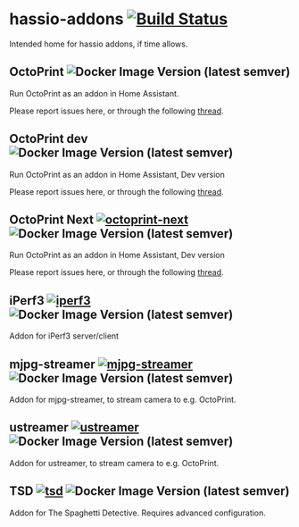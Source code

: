 # hassio-addons [![Build Status](https://travis-ci.com/fredrikbaberg/hassio-addons.svg?branch=master)](https://travis-ci.com/fredrikbaberg/hassio-addons)

Intended home for hassio addons, if time allows.

## OctoPrint ![Docker Image Version (latest semver)](https://img.shields.io/docker/v/fredrikbaberg/octoprint-amd64-image?sort=semver)

Run OctoPrint as an addon in Home Assistant.

Please report issues here, or through the following [thread](https://community.home-assistant.io/t/repository-octoprint/22883).


## OctoPrint dev ![Docker Image Version (latest semver)](https://img.shields.io/docker/v/fredrikbaberg/octoprint-dev-amd64-image?sort=semver)

Run OctoPrint as an addon in Home Assistant, Dev version

Please report issues here, or through the following [thread](https://community.home-assistant.io/t/repository-octoprint/22883).

## OctoPrint Next [![octoprint-next](https://github.com/fredrikbaberg/hassio-addons/actions/workflows/release-octoprint-next.yml/badge.svg)](https://github.com/fredrikbaberg/hassio-addons/actions/workflows/release-octoprint-next.yml) ![Docker Image Version (latest semver)](https://img.shields.io/docker/v/fredrikbaberg/addon-octoprint-next-amd64?sort=semver)

Run OctoPrint as an addon in Home Assistant, Dev version

Please report issues here, or through the following [thread](https://community.home-assistant.io/t/repository-octoprint/22883).

## iPerf3 [![iperf3](https://github.com/fredrikbaberg/hassio-addons/actions/workflows/release-iperf3.yml/badge.svg)](https://github.com/fredrikbaberg/hassio-addons/actions/workflows/release-iperf3.yml) ![Docker Image Version (latest semver)](https://img.shields.io/docker/v/fredrikbaberg/addon-iperf3-amd64?sort=semver)

Addon for iPerf3 server/client

## mjpg-streamer [![mjpg-streamer](https://github.com/fredrikbaberg/hassio-addons/actions/workflows/release-mjpg-streamer.yml/badge.svg)](https://github.com/fredrikbaberg/hassio-addons/actions/workflows/release-mjpg-streamer.yml) ![Docker Image Version (latest semver)](https://img.shields.io/docker/v/fredrikbaberg/addon-mjpg-streamer-amd64?sort=semver)

Addon for mjpg-streamer, to stream camera to e.g. OctoPrint.

## ustreamer [![ustreamer](https://github.com/fredrikbaberg/hassio-addons/actions/workflows/release-ustreamer.yml/badge.svg)](https://github.com/fredrikbaberg/hassio-addons/actions/workflows/release-ustreamer.yml) ![Docker Image Version (latest semver)](https://img.shields.io/docker/v/fredrikbaberg/addon-ustreamer-amd64?sort=semver)

Addon for ustreamer, to stream camera to e.g. OctoPrint.

## TSD [![tsd](https://github.com/fredrikbaberg/hassio-addons/actions/workflows/release-tsd.yml/badge.svg)](https://github.com/fredrikbaberg/hassio-addons/actions/workflows/release-tsd.yml) ![Docker Image Version (latest semver)](https://img.shields.io/docker/v/fredrikbaberg/addon-tsd-amd64?sort=semver)

Addon for The Spaghetti Detective. Requires advanced configuration.
